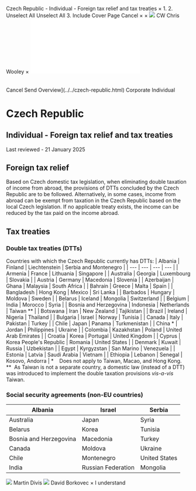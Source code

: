 Czech Republic - Individual - Foreign tax relief and tax treaties
×
1.
2.
Unselect All
Unselect All
3.
Include Cover Page
Cancel
×
×
![](../../-/media/world-wide-tax-summaries/attachments/global---chris-wooley.ashx%3Frev=ac5e5f3223b34096b1afc2a6009c7320&revision=ac5e5f32-23b3-4096-b1af-c2a6009c7320&hash=859B7ADC84DC2CBEC9760E9E6EE7DE6D0A8BFCDF)
CW
Chris Wooley
×
![](foreign-tax-relief-and-tax-treaties.html)
######
Cancel
Send
Overview](../../czech-republic.html)
Corporate
Individual
# Czech Republic
## Individual - Foreign tax relief and tax treaties
Last reviewed - 21 January 2025
## Foreign tax relief
Based on Czech domestic tax legislation, when eliminating double taxation of income from abroad, the provisions of DTTs concluded by the Czech Republic are to be followed. Alternatively, in some cases, income from abroad can be exempt from taxation in the Czech Republic based on the local Czech legislation. If no applicable treaty exists, the income can be reduced by the tax paid on the income abroad.
## Tax treaties
### Double tax treaties (DTTs)
Countries with which the Czech Republic currently has DTTs:
| Albania | Finland | Liechtenstein | Serbia and Montenegro |
| --- | --- | --- | --- |
| Armenia | France | Lithuania | Singapore |
| Australia | Georgia | Luxembourg | Slovakia |
| Austria | Germany | Macedonia | Slovenia |
| Azerbaijan | Ghana | Malaysia | South Africa |
| Bahrain | Greece | Malta | Spain |
| Bangladesh | Hong Kong | Mexico | Sri Lanka |
| Barbados | Hungary | Moldova | Sweden |
| Belarus | Iceland | Mongolia | Switzerland |
| Belgium | India | Morocco | Syria |
| Bosnia and Herzegovina | Indonesia | Netherlands | Taiwan \*\* |
| Botswana | Iran | New Zealand | Tajikistan |
| Brazil | Ireland | Nigeria | Thailand |
| Bulgaria | Israel | Norway | Tunisia |
| Canada | Italy | Pakistan | Turkey |
| Chile | Japan | Panama | Turkmenistan |
| China \* | Jordan | Philippines | Ukraine |
| Colombia | Kazakhstan | Poland | United Arab Emirates |
| Croatia | Korea | Portugal | United Kingdom |
| Cyprus | Korea People's Republic | Romania | United States |
| Denmark | Kuwait | Russia | Uzbekistan |
| Egypt | Kyrgyzstan | San Marino | Venezuela |
| Estonia | Latvia | Saudi Arabia | Vietnam |
| Ethiopia | Lebanon | Senegal | Kosovo, Andorra |
\*    Does not apply to Taiwan, Macao, and Hong Kong.
\*\*  As Taiwan is not a separate country, a domestic law (instead of a DTT) was introduced to implement the double taxation provisions *vis-a-vis* Taiwan.
### Social security agreements (non-EU countries)
| Albania | Israel | Serbia |
| --- | --- | --- |
| Australia | Japan | Syria |
| Belarus | Korea | Tunisia |
| Bosnia and Herzegovina | Macedonia | Turkey |
| Canada | Moldova | Ukraine |
| Chile | Montenegro | United States |
| India | Russian Federation | Mongolia |
![](../../-/media/world-wide-tax-summaries/czechrepublicmartin-divisprifilejpg20240628075726355.ashx%3Frev=5e6ee60dfbfa4c12a5c4031ac591ce37&revision=5e6ee60d-fbfa-4c12-a5c4-031ac591ce37&hash=691F1A17F59A7C2B0DBD0DE682CF2B5653C13A72)
Martin Divis
![](../../-/media/world-wide-tax-summaries/czechrepublicdavid-borkovecdb--photo2closevery-low-resjpg20240105043250648.ashx%3Frev=a61cb23aae254d5fa1d232f64e6da9e0&revision=a61cb23a-ae25-4d5f-a1d2-32f64e6da9e0&hash=17BC1BB5BA0E64E9BFC4D1E0067E593C64832069)
David Borkovec
×
I understand